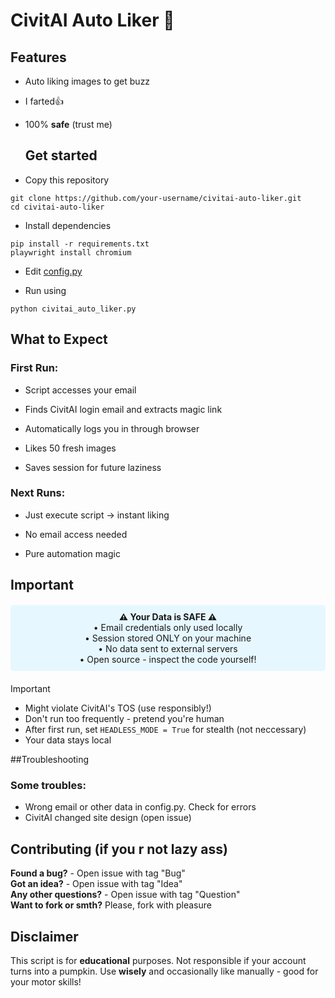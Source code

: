 # CivitAI Auto Liker 🤯


## Features
- Auto liking images to get buzz
- I farted👍
- 100% **safe** (trust me)

  ## Get started
- Copy this repository
```
git clone https://github.com/your-username/civitai-auto-liker.git
cd civitai-auto-liker
```
  - Install dependencies
  ```
  pip install -r requirements.txt
  playwright install chromium
  ```
  - Edit [config.py](config.py)
  
  - Run using
  ```
  python civitai_auto_liker.py
  ```
## What to Expect
### First Run:

- Script accesses your email

- Finds CivitAI login email and extracts magic link

- Automatically logs you in through browser

- Likes 50 fresh images

- Saves session for future laziness

### Next Runs:

- Just execute script → instant liking

- No email access needed

- Pure automation magic

## Important
<div align="center" style="background-color:#e6f7ff; padding:10px; border-radius:5px; margin:20px 0;"> <strong>⚠️ Your Data is SAFE ⚠️</strong><br> • Email credentials only used locally<br> • Session stored ONLY on your machine<br> • No data sent to external servers<br> • Open source - inspect the code yourself! </div>

> [!IMPORTANT]
>- Might violate CivitAI's TOS (use responsibly!)<br>
>- Don't run too frequently - pretend you're human<br>
>- After first run, set ```HEADLESS_MODE = True``` for stealth (not neccessary)<br>
>- Your data stays local

##Troubleshooting

### Some troubles:
- Wrong email or other data in config.py. Check for errors
- CivitAI changed site design (open issue)

## Contributing (if you r not lazy ass)

**Found a bug?** - Open issue with tag "Bug"<br>
**Got an idea?** - Open issue with tag "Idea"<br>
**Any other questions?** - Open issue with tag "Question"<br>
**Want to fork or smth?** Please, fork with pleasure

## Disclaimer

This script is for **educational** purposes. Not responsible if your account turns into a pumpkin. Use **wisely** and occasionally like manually - good for your motor skills!

